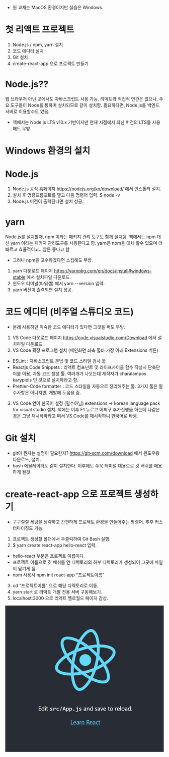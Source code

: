 * 원 교재는 MacOS 환경이지만 실습은 Windows.

# 첫 리액트 프로젝트
1. Node.js / npm, yarn 설치
2. 코드 에디터 설치
3. Git 설치
4. create-react-app 으로 프로젝트 만들기

# Node.js??
웹 브라우저 아닌 곳에서도 자바스크립트 사용 가능.
리액트와 직접적 연관은 없으나, 주요 도구들이 Node를 통하여 설치되므로 같이 설치함.
필요하다면, Node.js를 백엔드 서버로 이용할수도 있음.

* 책에서는 Node.js LTS v10.x 기반이지만 현재 시점에서 최신 버전의 LTS를 사용해도 무방.

# Windows 환경의 설치
# Node.js
1. Node.js 공식 홈페이지 https://nodejs.org/ko/download/ 에서 인스톨러 설치.
2. 설치 후 명령프롬프트를 열고 다음 명령어 입력.
  $ node -v
3. Node.js 버전이 출력된다면 설치 성공.

# yarn
Node.js를 설치할때, npm 이라는 패키지 관리 도구도 함께 설치됨.
책에서는 npm 대신 yarn 이라는 패키지 관리도구를 사용한다고 함.
yarn은 npm을 대체 할수 있으며 더 빠르고 효율적이고...암튼 좋다고 함

* 그러나 npm을 고수하겠다면 스킵해도 무방.

1. yarn 다운로드 페이지 https://yarnpkg.com/en/docs/install#windows-stable 에서 설치파일 다운로드.
2. 윈도우 터미널(파워셸) 에서 yarn --version 입력.
3. yarn 버전이 출력되면 설치 성공.

# 코드 에디터 (비주얼 스튜디오 코드)
* 본래 사용하던 익숙한 코드 에디터가 있다면 그것을 써도 무방.
1. VS Code 다운로드 페이지 https://code.visualstudio.com/Download 에서 설치파일 다운로드.
2. VS Code 확장 프로그램 설치 (메인화면 좌측 툴바 가장 아래 Extensions 버튼)
*  ESLint : 자바스크립트 문법 및 코드 스타일 검사 툴
*  Reactjs Code Snippets : 리액트 컴포넌트 및 라이프사이클 함수 작성시 단축단어를 이용, 자동 코드 생성 툴. 
  여러개가 나오는데 제작자가 charalampos karypidis 인 것으로 설치하라고 함.
*  Prettier-Code formatter : 코드 스타일을 자동으로 정리해주는 툴.
3가지 툴은 필수사항은 아니지만, 개발에 도움을 줌.

3. VS Code 언어 한국어 설정 (필수아님)
extensions -> korean language pack for visual studio 설치.
책에는 이후 F1 누르고 어쩌구 추가진행을 하는데 나같은 경운 그냥 재시작하라고 떠서 VS Code를 재시작하니 한국어로 바뀜.

# Git 설치
* git이 뭔지는 설명이 필요한지?
https://git-scm.com/download 에서 윈도우용 다운로드, 설치.
* bash 에뮬레이터도 같이 설치한다. 이후에도 쭈욱 터미널 대용으로 깃 배쉬를 애용하게 될것.


# create-react-app 으로 프로젝트 생성하기
* 구구절절 세팅을 생략하고 간편하게 프로젝트 환경을 만들어주는 명령어. 추후 커스터마이징도 가능.
1. 프로젝트 생성할 폴더에서 우클릭하여 Git Bash 실행.
2. $ yarn create react-app hello-react 입력.
* hello-react 부분은 프로젝트 이름이다.
* 프로젝트 이름으로 깃 배쉬를 연 디렉토리의 하부 디렉토리가 생성되어 그곳에 파일이 담기게 됨.
* npm 사용시 npm init react-app "프로젝트이름"
3. cd "프로젝트이름" 으로 해당 디렉토리로 이동.
4. yarn start 로 리액트 개발 전용 서버 구동해보기.
5. localhost:3000 으로 리액트 헬로월드 페이지 감상.
<img src="https://github.com/pkj86/reactBasic/blob/master/images/react-helloworld.png" />
